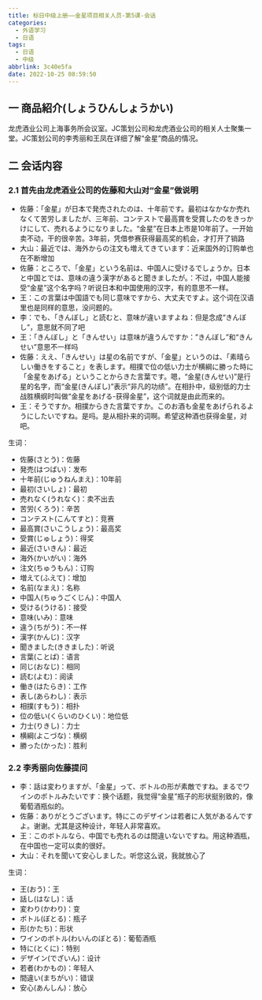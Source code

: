 ```yaml
---
title: 标日中级上册——金星项目相关人员-第5课-会话
categories:
  - 外语学习
  - 日语
tags:
  - 日语
  - 中级
abbrlink: 3c40e5fa
date: 2022-10-25 08:59:50
---
```

## 一 商品紹介(しょうひんしょうかい)

龙虎酒业公司上海事务所会议室。JC策划公司和龙虎酒业公司的相关人士聚集一堂。JC策划公司的李秀丽和王凤在详细了解“金星”商品的情况。

<!--more-->

## 二 会话内容

### 2.1 首先由龙虎酒业公司的佐藤和大山对“金星”做说明

* 佐藤：「金星」が日本で発売されたのは、十年前です。最初はなかなか売れなくて苦労しましたが、三年前、コンテストで最高賞を受賞したのをきっかけにして、売れるようになりました。“金星”在日本上市是10年前了。一开始卖不动，干的很辛苦。3年前，凭借参赛获得最高奖的机会，才打开了销路
* 大山：最近では、海外からの注文も増えてきています：近来国外的订购单也在不断增加
* 佐藤：ところで、「金星」という名前は、中国人に受けるでしょうか。日本と中国とでは、意味の違う漢字があると聞きましたが。：不过，中国人能接受“金星”这个名字吗？听说日本和中国使用的汉字，有的意思不一样。
* 王：この言葉は中国語でも同じ意味ですから、大丈夫ですよ。这个词在汉语里也是同样的意思，没问题的。
* 李：でも、「きんぼし」と読むと、意味が違いますよね：但是念成“きんぼし”，意思就不同了吧
* 王：「きんぼし」と「きんせい」は意味が違うんですか：”きんぼし”和“きんせい”意思不一样吗
* 佐藤：ええ、「きんせい」は星の名前ですが、「金星」というのは、「素晴らしい働きをすること」を表します。相撲で位の低い力士が横綱に勝った時に「金星をあげる」ということからきた言葉です。嗯，“金星(きんせい)”是行星的名字，而“金星(きんぼし)”表示“非凡的功绩”。在相扑中，级别低的力士战胜横纲时叫做“金星をあげる-获得金星”，这个词就是由此而来的。
* 王：そうですか。相撲からきた言葉ですか。このお酒も金星をあげられるようにしたいですね。是吗。是从相扑来的词啊。希望这种酒也获得金星，对吧。

生词：

* 佐藤(さとう)：佐藤
* 発売(はつばい)：发布
* 十年前(じゅうねんまえ)：10年前
* 最初(さいしょ)：最初
* 売れなく(うれなく)：卖不出去
* 苦労(くろう)：辛苦
* コンテスト(こんてすと)：竞赛
* 最高賞(さいこうしょう)：最高奖
* 受賞(じゅしょう)：得奖
* 最近(さいきん)：最近
* 海外(かいがい)：海外
* 注文(ちゅうもん)：订购
* 増えて(ふえて)：增加
* 名前(なまえ)：名称
* 中国人(ちゅうごくじん)：中国人
* 受ける(うける)：接受
* 意味(いみ)：意味
* 違う(ちがう)：不一样
* 漢字(かんじ)：汉字
* 聞きました(ききました)：听说
* 言葉(ことば)：语言
* 同じ(おなじ)：相同
* 読む(よむ)：阅读
* 働き(はたらき)：工作
* 表し(あらわし)：表示
* 相撲(すもう)：相扑
* 位の低い(くらいのひくい)：地位低
* 力士(りきし)：力士
* 横綱(よこづな)：横纲
* 勝った(かった)：胜利

### 2.2 李秀丽向佐藤提问

* 李：話は変わりますが、「金星」って、ボトルの形が素敵ですね。まるでワインのボトルみたいです：换个话题，我觉得“金星”瓶子的形状挺别致的，像葡萄酒瓶似的。
* 佐藤：ありがとうございます。特にこのデザインは若者に人気があるんですよ。谢谢。尤其是这种设计，年轻人非常喜欢。
* 王：このボトルなら、中国でも売れるのは間違いないですね。用这种酒瓶，在中国也一定可以卖的很好。
* 大山：それを聞いて安心しました。听您这么说，我就放心了

生词：

* 王(おう)：王
* 話し(はなし)：话
* 変わり(かわり)：变
* ボトル(ぼとる)：瓶子
* 形(かたち)：形状
* ワインのボトル(わいんのぼとる)：葡萄酒瓶
* 特に(とくに)：特别
* デザイン(でざいん)：设计
* 若者(わかもの)：年轻人
* 間違い(まちがい)：错误
* 安心(あんしん)：放心



